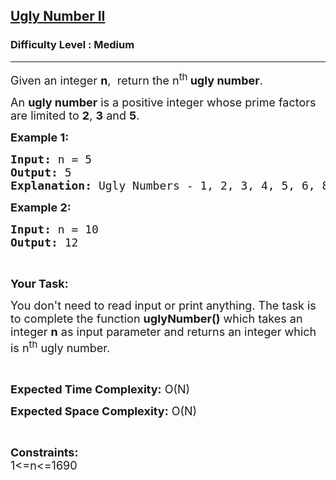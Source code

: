 <h2><a href="https://practice.geeksforgeeks.org/problems/ugly-number-ii/1">Ugly Number II</a></h2><h3>Difficulty Level : Medium</h3><hr><div class="problems_problem_content__Xm_eO"><p><span style="font-size:18px">Given an integer <strong>n</strong>,&nbsp;&nbsp;return the n<sup>th&nbsp;</sup><strong>ugly number</strong>.</span></p>

<p><span style="font-size:18px">An&nbsp;<strong>ugly number</strong>&nbsp;is a positive integer whose prime factors are limited to <strong>2</strong>, <strong>3</strong> and <strong>5</strong>.</span></p>

<p><span style="font-size:18px"><strong>Example 1:</strong></span></p>

<pre><span style="font-size:18px"><strong>Input: </strong>n = 5</span>
<span style="font-size:18px"><strong>Output: </strong>5</span>
<span style="font-size:18px"><strong>Explanation: </strong>Ugly Numbers - 1, 2, 3, 4, 5, 6, 8, 9, 10, 12</span></pre>

<p><strong><span style="font-size:18px">Example 2:</span></strong></p>

<pre><span style="font-size:18px"><strong>Input:</strong> n = 10</span>
<span style="font-size:18px"><strong>Output:</strong> 12</span></pre>

<p>&nbsp;</p>

<p><span style="font-size:18px"><strong>Your Task:</strong></span></p>

<p><span style="font-size:18px">You don't need to read input or print anything. The task is to complete the function <strong>uglyNumber()</strong> which takes an integer&nbsp;<strong>n</strong>&nbsp;as input parameter and returns an integer&nbsp;which is n<sup>th</sup> ugly number.</span></p>

<p>&nbsp;</p>

<p><span style="font-size:18px"><strong>Expected Time Complexity:</strong> O(N)</span></p>

<p><span style="font-size:18px"><strong>Expected Space Complexity:</strong> O(N)</span></p>

<p>&nbsp;</p>

<p><span style="font-size:18px"><strong>Constraints:</strong><br>
1&lt;=n&lt;=1690</span></p>
</div>